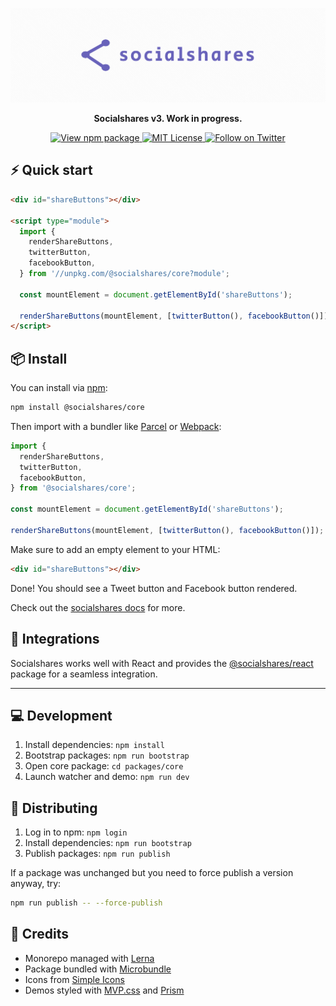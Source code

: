 <p align="center">
  <a href="https://socialshar.es/">
    <img src="./assets/readme-logo.png" alt="Socialshares" />
  </a>
</p>

<p align="center">
  <strong>Socialshares v3. Work in progress.</strong>
</p>

<p align="center">
  <a href="https://npm.im/@socialshares/core">
    <img src="https://img.shields.io/npm/v/@socialshares/core?style=for-the-badge&color=%236862BA" alt="View npm package" />
  </a>
  <a href="https://github.com/sunnysingh/socialshares/blob/master/LICENSE.md">
    <img src="https://img.shields.io/npm/l/@socialshares/core?color=6862BA&style=for-the-badge" alt="MIT License" />
  </a>
  <a href="https://twitter.com/sunnysinghio">
    <img src="https://img.shields.io/twitter/follow/sunnysinghio?style=for-the-badge&color=%236862BA" alt="Follow on Twitter" />
  </a>
</p>

## ⚡️ Quick start

```html
<div id="shareButtons"></div>

<script type="module">
  import {
    renderShareButtons,
    twitterButton,
    facebookButton,
  } from '//unpkg.com/@socialshares/core?module';

  const mountElement = document.getElementById('shareButtons');

  renderShareButtons(mountElement, [twitterButton(), facebookButton()]);
</script>
```

## 📦 Install

You can install via [npm](https://www.npmjs.com/):

```sh
npm install @socialshares/core
```

Then import with a bundler like [Parcel](https://parceljs.org/) or [Webpack](https://webpack.js.org/):

```js
import {
  renderShareButtons,
  twitterButton,
  facebookButton,
} from '@socialshares/core';

const mountElement = document.getElementById('shareButtons');

renderShareButtons(mountElement, [twitterButton(), facebookButton()]);
```

Make sure to add an empty element to your HTML:

```html
<div id="shareButtons"></div>
```

Done! You should see a Tweet button and Facebook button rendered.

Check out the [socialshares docs](https://socialshar.es/) for more.

## 🔌 Integrations

Socialshares works well with React and provides the [@socialshares/react](https://npm.im/@socialshares/react) package for a seamless integration.

---

## 💻 Development

1. Install dependencies: `npm install`
1. Bootstrap packages: `npm run bootstrap`
1. Open core package: `cd packages/core`
1. Launch watcher and demo: `npm run dev`

## 🚀 Distributing

1. Log in to npm: `npm login`
1. Install dependencies: `npm run bootstrap`
1. Publish packages: `npm run publish`

If a package was unchanged but you need to force publish a version anyway, try:

```sh
npm run publish -- --force-publish
```

## 👥 Credits

- Monorepo managed with [Lerna](https://lerna.js.org/)
- Package bundled with [Microbundle](https://github.com/developit/microbundle)
- Icons from [Simple Icons](https://simpleicons.org/)
- Demos styled with [MVP.css](https://andybrewer.github.io/mvp/) and [Prism](https://prismjs.com/)
